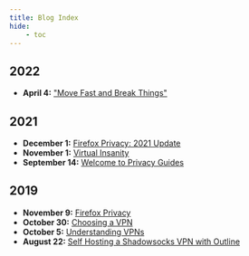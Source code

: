 ```yaml
---
title: Blog Index
hide:
    - toc
---
```


## 2022

- **April 4:** ["Move Fast and Break Things"](blog/2022/04/04/move-fast-and-break-things.md)

## 2021

- **December 1:** [Firefox Privacy: 2021 Update](blog/2021/12/01/firefox-privacy-2021-update.md)
- **November 1:** [Virtual Insanity](blog/2021/11/01/virtual-insanity.md)
- **September 14:** [Welcome to Privacy Guides](blog/2021/09/14/welcome-to-privacy-guides.md)

## 2019

- **November 9:** [Firefox Privacy](blog/2019/11/09/firefox-privacy.md)
- **October 30:** [Choosing a VPN](blog/2019/10/30/choosing-a-vpn.md)
- **October 5:** [Understanding VPNs](blog/2019/10/05/understanding-vpns.md)
- **August 22:** [Self Hosting a Shadowsocks VPN with Outline](blog/2019/08/22/self-hosting-shadowsocks-vpn-outline.md)
